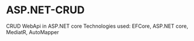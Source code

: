# ASP.NET-CRUD
CRUD WebApi in ASP.NET core 
Technologies used:
EFCore,
ASP.NET core,
MediatR,
AutoMapper
